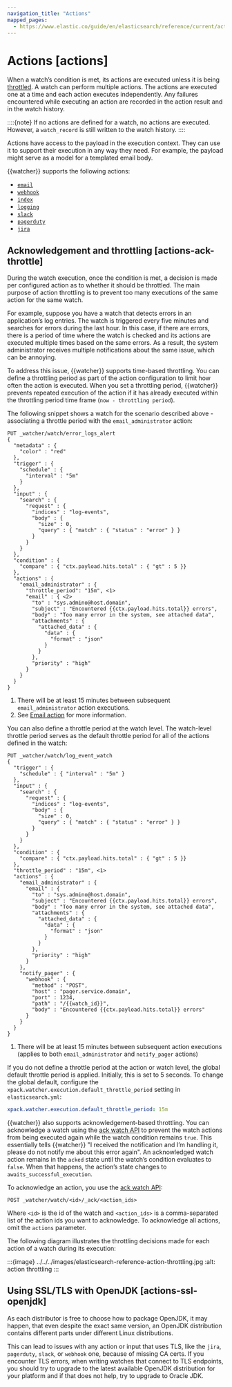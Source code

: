 ```yaml
---
navigation_title: "Actions"
mapped_pages:
  - https://www.elastic.co/guide/en/elasticsearch/reference/current/actions.html
---
```




# Actions [actions]


When a watch’s condition is met, its actions are executed unless it is being [throttled](#actions-ack-throttle). A watch can perform multiple actions. The actions are executed one at a time and each action executes independently. Any failures encountered while executing an action are recorded in the action result and in the watch history.

::::{note}
If no actions are defined for a watch, no actions are executed. However, a `watch_record` is still written to the watch history.
::::


Actions have access to the payload in the execution context. They can use it to support their execution in any way they need. For example, the payload might serve as a model for a templated email body.

{{watcher}} supports the following actions:

* [`email`](actions-email.md)
* [`webhook`](actions-webhook.md)
* [`index`](actions-index.md)
* [`logging`](actions-logging.md)
* [`slack`](actions-slack.md)
* [`pagerduty`](actions-pagerduty.md)
* [`jira`](actions-jira.md)


## Acknowledgement and throttling [actions-ack-throttle]

During the watch execution, once the condition is met, a decision is made per configured action as to whether it should be throttled. The main purpose of action throttling is to prevent too many executions of the same action for the same watch.

For example, suppose you have a watch that detects errors in an application’s log entries. The watch is triggered every five minutes and searches for errors during the last hour. In this case, if there are errors, there is a period of time where the watch is checked and its actions are executed multiple times based on the same errors. As a result, the system administrator receives multiple notifications about the same issue, which can be annoying.

To address this issue, {{watcher}} supports time-based throttling. You can define a throttling period as part of the action configuration to limit how often the action is executed. When you set a throttling period, {{watcher}} prevents repeated execution of the action if it has already executed within the throttling period time frame (`now - throttling period`).

The following snippet shows a watch for the scenario described above - associating a throttle period with the `email_administrator` action:

```console
PUT _watcher/watch/error_logs_alert
{
  "metadata" : {
    "color" : "red"
  },
  "trigger" : {
    "schedule" : {
      "interval" : "5m"
    }
  },
  "input" : {
    "search" : {
      "request" : {
        "indices" : "log-events",
        "body" : {
          "size" : 0,
          "query" : { "match" : { "status" : "error" } }
        }
      }
    }
  },
  "condition" : {
    "compare" : { "ctx.payload.hits.total" : { "gt" : 5 }}
  },
  "actions" : {
    "email_administrator" : {
      "throttle_period": "15m", <1>
      "email" : { <2>
        "to" : "sys.admino@host.domain",
        "subject" : "Encountered {{ctx.payload.hits.total}} errors",
        "body" : "Too many error in the system, see attached data",
        "attachments" : {
          "attached_data" : {
            "data" : {
              "format" : "json"
            }
          }
        },
        "priority" : "high"
      }
    }
  }
}
```

1. There will be at least 15 minutes between subsequent `email_administrator` action executions.
2. See [Email action](actions-email.md) for more information.


You can also define a throttle period at the watch level. The watch-level throttle period serves as the default throttle period for all of the actions defined in the watch:

```console
PUT _watcher/watch/log_event_watch
{
  "trigger" : {
    "schedule" : { "interval" : "5m" }
  },
  "input" : {
    "search" : {
      "request" : {
        "indices" : "log-events",
        "body" : {
          "size" : 0,
          "query" : { "match" : { "status" : "error" } }
        }
      }
    }
  },
  "condition" : {
    "compare" : { "ctx.payload.hits.total" : { "gt" : 5 }}
  },
  "throttle_period" : "15m", <1>
  "actions" : {
    "email_administrator" : {
      "email" : {
        "to" : "sys.admino@host.domain",
        "subject" : "Encountered {{ctx.payload.hits.total}} errors",
        "body" : "Too many error in the system, see attached data",
        "attachments" : {
          "attached_data" : {
            "data" : {
              "format" : "json"
            }
          }
        },
        "priority" : "high"
      }
    },
    "notify_pager" : {
      "webhook" : {
        "method" : "POST",
        "host" : "pager.service.domain",
        "port" : 1234,
        "path" : "/{{watch_id}}",
        "body" : "Encountered {{ctx.payload.hits.total}} errors"
      }
    }
  }
}
```

1. There will be at least 15 minutes between subsequent action executions (applies to both `email_administrator` and `notify_pager` actions)


If you do not define a throttle period at the action or watch level, the global default throttle period is applied. Initially, this is set to 5 seconds. To change the global default, configure the `xpack.watcher.execution.default_throttle_period` setting in `elasticsearch.yml`:

```yaml
xpack.watcher.execution.default_throttle_period: 15m
```

{{watcher}} also supports acknowledgement-based throttling. You can acknowledge a watch using the [ack watch API](https://www.elastic.co/guide/en/elasticsearch/reference/current/watcher-api-ack-watch.html) to prevent the watch actions from being executed again while the watch condition remains `true`. This essentially tells {{watcher}} "I received the notification and I’m handling it, please do not notify me about this error again". An acknowledged watch action remains in the `acked` state until the watch’s condition evaluates to `false`. When that happens, the action’s state changes to `awaits_successful_execution`.

To acknowledge an action, you use the [ack watch API](https://www.elastic.co/guide/en/elasticsearch/reference/current/watcher-api-ack-watch.html):

```console
POST _watcher/watch/<id>/_ack/<action_ids>
```

Where `<id>` is the id of the watch and `<action_ids>` is a comma-separated list of the action ids you want to acknowledge. To acknowledge all actions, omit the `actions` parameter.

The following diagram illustrates the throttling decisions made for each action of a watch during its execution:

:::{image} ../../../images/elasticsearch-reference-action-throttling.jpg
:alt: action throttling
:::


## Using SSL/TLS with OpenJDK [actions-ssl-openjdk]

As each distributor is free to choose how to package OpenJDK, it may happen, that even despite the exact same version, an OpenJDK distribution contains different parts under different Linux distributions.

This can lead to issues with any action or input that uses TLS, like the `jira`, `pagerduty`, `slack`, or `webhook` one, because of missing CA certs. If you encounter TLS errors, when writing watches that connect to TLS endpoints, you should try to upgrade to the latest available OpenJDK distribution for your platform and if that does not help, try to upgrade to Oracle JDK.










